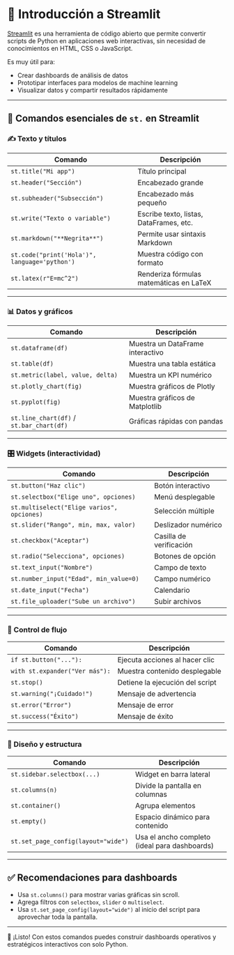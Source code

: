 # 📘 Introducción a Streamlit

[Streamlit](https://streamlit.io) es una herramienta de código abierto que permite convertir scripts de Python en aplicaciones web interactivas, sin necesidad de conocimientos en HTML, CSS o JavaScript.

Es muy útil para:
- Crear dashboards de análisis de datos
- Prototipar interfaces para modelos de machine learning
- Visualizar datos y compartir resultados rápidamente

---

## 🧰 Comandos esenciales de `st.` en Streamlit

### ✍️ Texto y títulos

| Comando | Descripción |
|--------|-------------|
| `st.title("Mi app")` | Título principal |
| `st.header("Sección")` | Encabezado grande |
| `st.subheader("Subsección")` | Encabezado más pequeño |
| `st.write("Texto o variable")` | Escribe texto, listas, DataFrames, etc. |
| `st.markdown("**Negrita**")` | Permite usar sintaxis Markdown |
| `st.code("print('Hola')", language='python')` | Muestra código con formato |
| `st.latex(r"E=mc^2")` | Renderiza fórmulas matemáticas en LaTeX |

---

### 📊 Datos y gráficos

| Comando | Descripción |
|--------|-------------|
| `st.dataframe(df)` | Muestra un DataFrame interactivo |
| `st.table(df)` | Muestra una tabla estática |
| `st.metric(label, value, delta)` | Muestra un KPI numérico |
| `st.plotly_chart(fig)` | Muestra gráficos de Plotly |
| `st.pyplot(fig)` | Muestra gráficos de Matplotlib |
| `st.line_chart(df)` / `st.bar_chart(df)` | Gráficas rápidas con pandas |

---

### 🎛️ Widgets (interactividad)

| Comando | Descripción |
|--------|-------------|
| `st.button("Haz clic")` | Botón interactivo |
| `st.selectbox("Elige uno", opciones)` | Menú desplegable |
| `st.multiselect("Elige varios", opciones)` | Selección múltiple |
| `st.slider("Rango", min, max, valor)` | Deslizador numérico |
| `st.checkbox("Aceptar")` | Casilla de verificación |
| `st.radio("Selecciona", opciones)` | Botones de opción |
| `st.text_input("Nombre")` | Campo de texto |
| `st.number_input("Edad", min_value=0)` | Campo numérico |
| `st.date_input("Fecha")` | Calendario |
| `st.file_uploader("Sube un archivo")` | Subir archivos |

---

### 🧠 Control de flujo

| Comando | Descripción |
|--------|-------------|
| `if st.button("..."):` | Ejecuta acciones al hacer clic |
| `with st.expander("Ver más"):` | Muestra contenido desplegable |
| `st.stop()` | Detiene la ejecución del script |
| `st.warning("¡Cuidado!")` | Mensaje de advertencia |
| `st.error("Error")` | Mensaje de error |
| `st.success("Éxito")` | Mensaje de éxito |

---

### 🎨 Diseño y estructura

| Comando | Descripción |
|--------|-------------|
| `st.sidebar.selectbox(...)` | Widget en barra lateral |
| `st.columns(n)` | Divide la pantalla en columnas |
| `st.container()` | Agrupa elementos |
| `st.empty()` | Espacio dinámico para contenido |
| `st.set_page_config(layout="wide")` | Usa el ancho completo (ideal para dashboards) |

---

## ✅ Recomendaciones para dashboards

- Usa `st.columns()` para mostrar varias gráficas sin scroll.
- Agrega filtros con `selectbox`, `slider` o `multiselect`.
- Usa `st.set_page_config(layout="wide")` al inicio del script para aprovechar toda la pantalla.

---

🎯 ¡Listo! Con estos comandos puedes construir dashboards operativos y estratégicos interactivos con solo Python.
